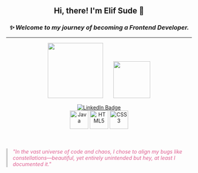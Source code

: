 <h2><p align ="center"> Hi, there! I'm Elif Sude 👋</p></h2>

<h3><p align="center"><b><i>✨ Welcome to my journey of becoming a Frontend Developer.</b></i></h3></p>

---

<div align="center">
  <p>
        <img src="https://github-readme-stats.vercel.app/api?username=efdesu&show_icons=true&theme=dracula" height= '150' />

  <img src="https://github-readme-stats.vercel.app/api/top-langs/?username=efdesu&layout=compact&theme=dracula" height= '100' style="margin-left: 25px"/>
      </p>
</div>

<div align="center">
  <a href="https://www.linkedin.com/in/elif-sude-ko%C3%A7-4bb504323?utm_source=share&utm_campaign=share_via&utm_content=profile&utm_medium=android_app" target="_blank">
    <img src="https://img.shields.io/badge/LinkedIn-%230077B5?style=for-the-badge&logo=linkedin&logoColor=white" alt="LinkedIn Badge" s/>
  </a>
</div>
<div align="center">
  <img src="https://cdn.jsdelivr.net/gh/devicons/devicon/icons/java/java-original.svg" height="50" alt="Java" />
  <img src="https://cdn.jsdelivr.net/gh/devicons/devicon/icons/html5/html5-original.svg" height="50" alt="HTML5" />
  <img src="https://cdn.jsdelivr.net/gh/devicons/devicon/icons/css3/css3-original.svg" height="50" alt="CSS3" />
</div>

<p style="font-style: italic; color:rgb(223, 94, 144); border-left: 4px solid #ccc; padding-left: 1em; margin: 1em 0; margin-top: 50px;">
  "In the vast universe of code and chaos, I chose to align my bugs like constellations—beautiful, yet entirely unintended but hey, at least I documented it."
</p>

